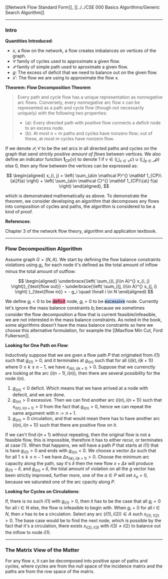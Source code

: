 [[Network Flow Standard Form]], 
[[../../CSE 000 Basics Algorithms/Generic Search Algorithm]]

---
### **Intro**

**Quantities Introduced**: 
* $x$, a flow on the network, a flow creates imbalances on vertices of the graph. 
* $\mathcal C$ family of cycles used to approximate a given flow. 
* $\mathcal P$ family of simple path used to aproximate a given flow. 
* $g$: The excess of deficit that we need to balance out on the given flow. 
* $x'$: The flow we are using to approximate the flow $x$. 

**Theorem: Flow Decomposition Theorem**

> Every path and cycle flow has a unique representation as *nonnegative* arc flows. Conversely, every *nonnegative* arc flow x can be represented as a path and cycle flow (though not necessarily uniquely) with the following two properties:
> - (a): Every directed path with positive flow connects a deficit node to an excess node. 
> - (b): At most n + m paths and cycles have nonzero flow; out of these, at most m
cycles have nonzero flow.

If we denote $\mathcal P, \mathcal C$ to be the set arcs in all directed paths and cycles on the graph that send *strictly positive amount of flows* between vertices. We also define an indicator function $\mathbf 1_{CP}\{v\}$ to denote $1$ if $v\in (\bigcup_{c\in \mathcal C} c)\cup(\bigcup_{p\in \mathcal P}p)$ else $0$, then any flow between the vertices can be expressed as: 

$$
\begin{aligned}
    x_{i, j} = \left(
        \sum_{a\in \mathcal P}^{} \mathbf 1_{CP}\{a\}f(a)
    \right)
    + \left(
        \sum_{a\in \mathcal C}^{}
        \mathbf 1_{CP}\{a\} f(a)
    \right)
\end{aligned}, 
$$

which is demonstrated mathematically as above. To demonstrate the theorem, we consider developing an algorithm that decomposes any flows into composition of cycles and paths, the algorithm is considered to be a kind of proof. 

**References**: 

Chapter 3 of the network flow theory, algorithm and application textbook. 

---
### **Flow Decomposition Algorithm**

Assume graph $G = (N, A)$. We start by defining the flow balance constraints violations using $g_i$, for each node it's defined as the total amount of inflow  minus the total amount of outflow: 

$$
\begin{aligned}
    \underbrace{\left(
        \sum_{(i, j)\in A}^{}
        x_{i, j}
    \right)}_{\text{flow out}}
     - 
    \underbrace{\left(
        \sum_{(j, i)\in A}^{}
        x_{j, i}
    \right)
    }_{\text{flow in}}
    = - g_i \quad \forall i \in N
\end{aligned}
$$

We define $g_i < 0$ to be <mark style="background: #FF5582A6;">deficit</mark> node, $g_i>0$ to be <mark style="background: #ADCCFFA6;">excessive</mark> node. Currently let's ignore the mass balance constraints $b_i$ because we sometimes consider the flow decomposition a flow that is current feasible/infeasible, we are not interested in the mass balance constraints. As noted in the book, some algorithms doesn't have the mass balance constraints so here we choose this alternative formulation, for example the [[Maxflow Min Cut, Ford Fulkerson]]. 


**Looking for One Path on Flow**: 

Inductively suppose that we are gven a flow path $P$ that originated from $i(1)$ such that $g_{i(1)} > 0$, and it terminates at $g_{i(n)}$ such that for all $(i(k), i(k + 1))$ where $0\le k \le n- 1$, we have $x_{i(k), i(k + 1)} > 0$. Suppose that we currenctly are looking at the arc $(i(n-1), i(n))$, then there are several possibility for the node $i(n)$. 

1. $g_{i(n)} < 0$ deficit. Which means that we have arrived at a node with defecit, and we are done. 
2. $g_{i(n)} > 0$ excessive. Then we can find another arc $(i(n), i(n + 1))$ such that $x_{i(n), i(n + 1)} > 0$ from the fact that $g_{i(n)} > 0$, hence we can repeat the same argument with $n:= n + 1$. 
3. $g_{i(n)} = 0$ circulation, and that would mean there has to have another arc $(i(n), i(n + 1))$ such that there are positive flow on it. 

If we can't find $i(n + 1)$ without repeating, then the original flow is not a feasible flow, this is impossible, therefore it has to either recur, or terminates at case (1). When that happens, we will have a path $P$ that starts at $i(1)$ that is have $g_{i(1)} > 0$ and ends with $g_{i(n)} < 0$. We choose a vector $\Delta x$ such that for all $1\le k \le n - 1$ we have $\Delta x_{i(k), i(k + 1)} > 0$. Choose the minimum arc capacity along the path, say it's $\delta$ then the new flow $x + \Delta x$ will produce $g_{i(1)} - \delta$, and $g_{i(n)} + \delta$, the total amount of violation on all the $g$ vector has been strictly improved, further more, one of the $a\in P$ will set $x_a = 0$, because we saturated one of the arc cpacity along $P$. 


**Looking for Cycles on Circulations**:

If, there is no such $i(1)$ with $g_{i(1)} > 0$, then it has to be the case that all $g_i = 0$ for all $i \in N$ else, the flow is infeasible to begin with. When $g_i = 0$ for all $i \in N$, then $x$ has to be a circulation. Select any arc $(i(1), i(2))\in A$ such $x_{i(1), 1(2)}> 0$. The base case would be to find the next node, which is possible by the fact that it's a circulation, there exists $x_{i(2), i(3)}$ with $i(3)\neq i(2)$ to balance out the inflow to node $i(1)$. 


---
### **The Matrix View of the Matter**

For any flow $x$, it can be decomposed into positive span of paths and cycles, where cycles are from the null space of the incidence matrix and the paths are from the row space of the matrix. 


